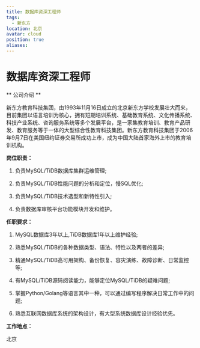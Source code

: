 ```yaml
---
title: 数据库资深工程师
tags:
  - 新东方
location: 北京
avatar: cloud
position: true
aliases:
---
```


# 数据库资深工程师

** 公司介绍 **

新东方教育科技集团，由1993年11月16日成立的北京新东方学校发展壮大而来，目前集团以语言培训为核心，拥有短期培训系统、基础教育系统、文化传播系统、科技产业系统、咨询服务系统等多个发展平台，是一家集教育培训、教育产品研发、教育服务等于一体的大型综合性教育科技集团。新东方教育科技集团于2006年9月7日在美国纽约证券交易所成功上市，成为中国大陆首家海外上市的教育培训机构。

**岗位职责：**

1. 负责MySQL/TiDB数据库集群运维管理;

2. 负责MySQL/TiDB性能问题的分析和定位，慢SQL优化;

3. 负责MySQL/TiDB技术选型和新特性引入;

4. 负责数据库审核平台功能模块开发和维护。



**任职要求：**

1. MySQL数据库3年以上,TiDB数据库1年以上维护经验;

2. 熟悉MySQL/TiDB的各种数据类型、语法、特性以及两者的差异;

3. 精通MySQL/TiDB高可用架构、备份恢复、容灾演练、故障诊断、日常监控等;

4. 有MySQL/TiDB源码阅读能力，能够定位MySQL/TiDB的疑难问题;

5. 掌握Python/Golang等语言其中一种，可以通过编写程序解决日常工作中的问题;

6. 熟悉互联网数据库系统的架构设计，有大型系统数据库设计经验优先。


**工作地点：**

北京

